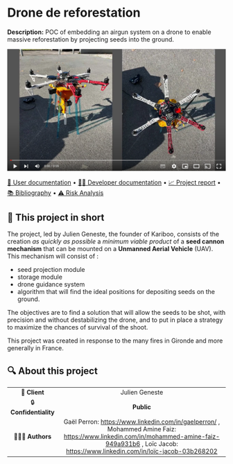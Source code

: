 # Drone de reforestation

**Description:** POC of embedding an airgun system on a drone to enable massive reforestation by projecting seeds into the ground.

[![Watch the video](./img/preview.png)](https://youtu.be/yf7zY1jwji8)

[📖 User documentation](docs/user) • [👨‍💻 Developer documentation](docs/developer) • [📈 Project report](docs/report) • [📚 Bibliography](docs/bibliography) • [⚠️ Risk Analysis](docs/risk)

## 📄 This project in short

The project, led by Julien Geneste, the founder of Kariboo, consists of the creation *as quickly as possible* a *minimum viable product* of a **seed cannon mechanism** that can be mounted on a **Unmanned Aerial Vehicle** (UAV). This mechanism will consist of : 
 - seed projection module
 - storage module 
 - drone guidance system 
 - algorithm that will find the ideal positions for depositing seeds on the ground. 

The objectives are to find a solution that will allow the seeds to be shot, with precision and without destabilizing the drone, and to put in place a strategy to maximize the chances of survival of the shoot.

This project was created in response to the many fires in Gironde and more generally in France.

## 🔍 About this project

|                        |                                                                                                                                                                                                      |
| :--------------------: | :--------------------------------------------------------------------------------------------------------------------------------------------------------------------------------------------------: |
|     💼 **Client**      |                                                                                            Julien Geneste                                                                                            |
| 🔒 **Confidentiality** |                                                                                            **Public**                                                                                              |
|     👨‍👨‍👦 **Authors**     | Gaël Perron: https://www.linkedin.com/in/gaelperron/ , Mohammed Amine Faiz: https://www.linkedin.com/in/mohammed-amine-faiz-949a931b6 , Loïc Jacob: https://www.linkedin.com/in/loïc-jacob-03b268202 |
